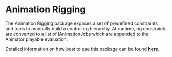 # Animation Rigging

The Animation Rigging package exposes a set of predefined constraints and tools to manually build a control rig hierarchy. At runtime, rig constraints are converted to a list of IAnimationJobs which are appended to the Animator playable evaluation.

Detailed information on how best to use this package can be found [**here**](./Documentation~/AnimationRigging.md).
